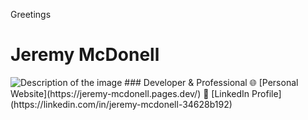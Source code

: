 Greetings
# Jeremy McDonell
<img src="https://rankboost.pro/wp-content/uploads/2025/02/jer-blackhat-.jpg" alt="Description of the image">
### Developer & Professional
🌐 [Personal Website](https://jeremy-mcdonell.pages.dev/)  
💼 [LinkedIn Profile](https://linkedin.com/in/jeremy-mcdonell-34628b192)
